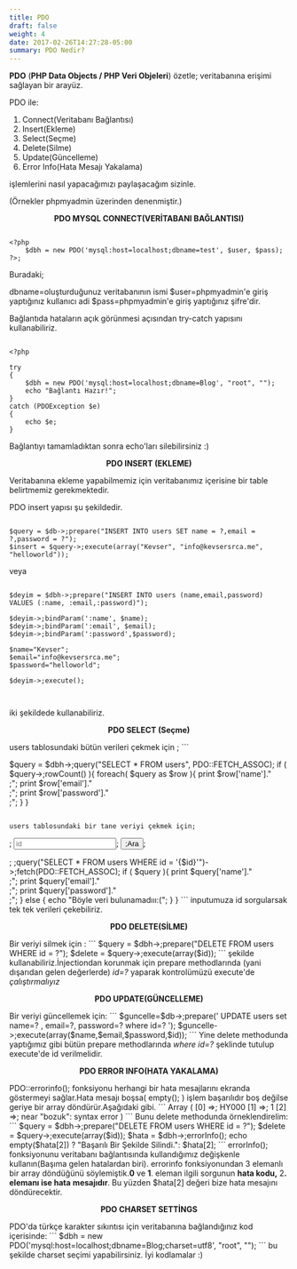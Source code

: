 ```yaml
---
title: PDO 
draft: false
weight: 4
date: 2017-02-26T14:27:28-05:00
summary: PDO Nedir?
---
```


<p><strong>PDO</strong> (<strong>PHP Data Objects / PHP Veri Objeleri</strong>) özetle; veritabanına erişimi sağlayan bir arayüz.</p>


PDO ile:
<ol>
    <li>Connect(Veritabanı Bağlantısı)</li>
    <li>Insert(Ekleme)</li>
    <li>Select(Seçme)</li>
    <li>Delete(Silme)</li>
    <li>Update(Güncelleme)</li>
    <li>Error Info(Hata Mesajı Yakalama)</li>
</ol>
işlemlerini nasıl yapacağımızı paylaşacağım sizinle.

(Örnekler phpmyadmin üzerinden denenmiştir.)

<p style="text-align: center;"><strong>PDO MYSQL CONNECT(VERİTABANI BAĞLANTISI)</strong></p>

```

<?php
    $dbh = new PDO('mysql:host=localhost;dbname=test', $user, $pass);
?>;
```

Buradaki;

dbname=oluşturduğunuz veritabanının ismi
$user=phpmyadmin'e giriş yaptığınız kullanıcı adi
$pass=phpmyadmin'e giriş yaptığınız şifre'dir.

Bağlantıda hataların açık görünmesi açısından try-catch yapısını kullanabiliriz.

```

<?php

try
{
    $dbh = new PDO('mysql:host=localhost;dbname=Blog', "root", "");
    echo "Bağlantı Hazır!";
}
catch (PDOException $e)
{
    echo $e;
}

```

Bağlantıyı tamamladıktan sonra echo'ları silebilirsiniz :)

<p style="text-align: center;"><strong>PDO INSERT (EKLEME)</strong></p>

Veritabanına ekleme yapabilmemiz için veritabanımız içerisine bir table belirtmemiz gerekmektedir.

PDO insert yapısı şu şekildedir.

```

$query = $db->;prepare("INSERT INTO users SET name = ?,email = ?,password = ?");
$insert = $query->;execute(array("Kevser", "info@kevsersrca.me", "helloworld"));

```

veya

```

$deyim = $dbh->;prepare("INSERT INTO users (name,email,password) VALUES (:name, :email,:password)");

$deyim->;bindParam(':name', $name);
$deyim->;bindParam(':email', $email);
$deyim->;bindParam(':password',$password);

$name="Kevser";
$email="info@kevsersrca.me";
$password="helloworld";

$deyim->;execute();



```

iki şekildede kullanabiliriz.
<p style="text-align: center;"><strong>PDO SELECT (Seçme)</strong></p>
users tablosundaki bütün verileri çekmek için ;
```

$query = $dbh->;query("SELECT * FROM users", PDO::FETCH_ASSOC);
if ( $query->;rowCount() ){
    foreach( $query as $row ){
        print $row['name']."<br />;";
        print $row['email']."<br />;";
        print $row['password']."<br />;";
    }
}



```

users tablosundaki bir tane veriyi çekmek için;

```

<form action="" method="post">;
    <input type="text" name="id" placeholder="id">;
    <button>;Ara</button>;
</form>;

<?php

include "connect.php";

if(isset($_POST['id']))
{
    $id = $_POST['id'];
    $query = $dbh->;query("SELECT * FROM users WHERE id = '{$id}'")->;fetch(PDO::FETCH_ASSOC);
    if ( $query ){
        print $query['name']."<br />;";
        print $query['email']."<br />;";
        print $query['password']."<br />;";
    }
    else
    {
        echo "Böyle veri bulunamadııı:(";
    }
}

```

inputumuza id sorgularsak tek tek verileri çekebiliriz.
<p style="text-align: center;"><strong>PDO</strong> <strong>DELETE(SİLME)</strong></p>
Bir veriyi silmek için :
```

$query = $dbh->;prepare("DELETE FROM users WHERE id = ?");
$delete = $query->;execute(array($id));

```

şekilde kullanabiliriz.İnjectiondan korunmak için prepare methodlarında (yani dışarıdan gelen değerlerde)  <em>id=? </em>yaparak kontrolümüzü execute'de<em>  çalıştırmalıyız</em>
<p style="text-align: center;"><strong>PDO UPDATE(GÜNCELLEME)</strong></p>
Bir veriyi güncellemek için:
```

$guncelle=$db->;prepare(' UPDATE users set name=? , email=?, password=? where id=? ');
$guncelle->;execute(array($name,$email,$password,$id));



```

Yine delete methodunda yaptığımız gibi bütün prepare methodlarında <em>where id=? </em>şeklinde tutulup execute'de id verilmelidir.
<p style="text-align: center;"><strong>PDO ERROR INFO(HATA YAKALAMA)</strong></p>
PDO::errorinfo(); fonksiyonu herhangi bir hata mesajlarını ekranda göstermeyi sağlar.Hata mesajı boşsa( empty(); ) işlem başarılıdır boş değilse geriye bir array döndürür.Aşağıdaki gibi.
```

Array
(
    [0] =>; HY000
    [1] =>; 1
    [2] =>; near "bozuk": syntax error
)



```

Bunu delete methodunda örneklendirelim:
```

$query = $dbh->;prepare("DELETE FROM users WHERE id = ?");
$delete = $query->;execute(array($id));
$hata = $dbh->;errorInfo();
echo empty($hata[2]) ?  "Başarılı Bir Şekilde Silindi.": $hata[2];

```

errorInfo(); fonksiyonunu veritabanı bağlantısında kullandığımız değişkenle kullanın(Başıma gelen hatalardan biri).

errorinfo fonksiyonundan 3 elemanlı bir array döndüğünü söylemiştik.<strong>0</strong> ve <strong>1</strong>. eleman ilgili sorgunun <strong>hata kodu,</strong> 2<strong>. elemanı ise hata</strong> <strong>mesajıdır</strong>.<strong> </strong>Bu yüzden $hata[2] değeri bize hata mesajını döndürecektir.
<p style="text-align: center;"><strong>PDO CHARSET SETTİNGS</strong></p>
PDO'da türkçe karakter sıkıntısı için veritabanına bağlandığınız kod içerisinde:
```

$dbh = new PDO('mysql:host=localhost;dbname=Blog;charset=utf8', "root", "");

```

bu şekilde charset seçimi yapabilirsiniz.
İyi kodlamalar :)
